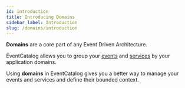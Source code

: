 ```yaml
---
id: introduction
title: Introducing Domains
sidebar_label: Introduction
slug: /domains/introduction
---
```


**Domains** are a core part of any Event Driven Architecture.

EventCatalog allows you to group your [events](/docs/events/introduction) and [services](/docs/services/introduction) by your application domains.

Using **domains** in EventCatalog gives you a better way to manage your events and services and define their bounded context.


